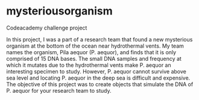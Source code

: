 # mysteriousorganism
Codeacademy challenge project

In this project, I was a part of a research team that found a new mysterious organism at the bottom of the ocean near hydrothermal vents. My team names the organism, Pila aequor (P. aequor), and finds that it is only comprised of 15 DNA bases. The small DNA samples and frequency at which it mutates due to the hydrothermal vents make P. aequor an interesting specimen to study. However, P. aequor cannot survive above sea level and locating P. aequor in the deep sea is difficult and expensive. The objective of this project was to create objects that simulate the DNA of P. aequor for your research team to study.
